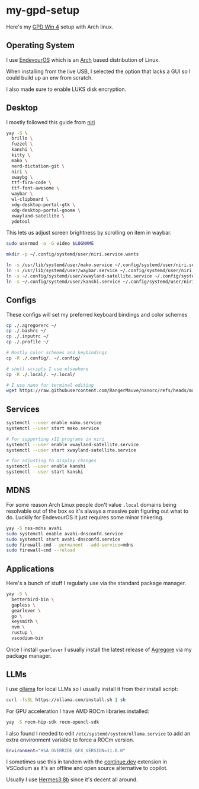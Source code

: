 # my-gpd-setup
Here's my [GPD Win 4](https://www.gpd.hk/gpdwin4) setup with Arch linux.

## Operating System

I use [EndevourOS](https://endeavouros.com/) which is an [Arch](https://archlinux.org/) based distribution of Linux.

When installing from the live USB, I selected the option that lacks a GUI so I could build up an env from scratch.

I also made sure to enable LUKS disk encryption.

## Desktop

I mostly followed this guide from [niri](https://github.com/YaLTeR/niri/wiki/Example-systemd-Setup)

```bash
yay -S \
  brillo \
  fuzzel \
  kanshi \
  kitty \
  mako \
  nerd-dictation-git \
  niri \
  swaybg \
  ttf-fira-code \
  ttf-font-awesome \
  waybar \
  wl-clipboard \
  xdg-desktop-portal-gtk \
  xdg-desktop-portal-gnome \
  xwayland-satellite \
  ydotool
```

This lets us adjust screen brightness by scrolling on item in waybar.

```bash
sudo usermod -a -G video $LOGNAME
```

```bash
mkdir -p ~/.config/systemd/user/niri.service.wants

ln -s /usr/lib/systemd/user/mako.service ~/.config/systemd/user/niri.service.wants/
ln -s /usr/lib/systemd/user/waybar.service ~/.config/systemd/user/niri.service.wants/
ln -s ~/.config/systemd/user/xwayland-satellite.service ~/.config/systemd/user/niri.service.wants/
ln -s ~/.config/systemd/user/kanshi.service ~/.config/systemd/user/niri.service.wants/
```

## Configs

These configs will set my preferred keyboard bindings and color schemes

```bash
cp ./.agregorerc ~/
cp ./.bashrc ~/
cp ./.inputrc ~/
cp ./.profile ~/

# Mostly color schemes and keybindings
cp -R ./.config/. ~/.config/

# shell scripts I use elsewhere
cp -R ./.local/. ~/.local/

# I use nano for terminal editing
wget https://raw.githubusercontent.com/RangerMauve/nanorc/refs/heads/master/.nanorc
```

## Services

```bash
systemctl --user enable mako.service
systemctl --user start mako.service

# For supporting x11 programs in niri
systemctl --user enable xwayland-satellite.service 
systemctl --user start xwayland-satellite.service

# for adjusting to display changes
systemctl --user enable kanshi
systemctl --user start kanshi
```

## MDNS

For some reason Arch Linux people don't value `.local` domains being resolvable out of the box so it's always a massive pain figuring out what to do.
Luckily for EndevourOS it just requires some minor tinkering.

```bash
yay -S nss-mdns avahi
sudo systemctl enable avahi-dnsconfd.service 
sudo systemctl start avahi-dnsconfd.service 
sudo firewall-cmd --permanent --add-service=mdns
sudo firewall-cmd --reload
```

## Applications

Here's a bunch of stuff I regularly use via the standard package manager.

```bash
yay -S \
  betterbird-bin \
  gapless \
  gearlever \
  go \
  keysmith \
  nvm \
  rustup \
  vscodium-bin
```

Once I install `gearlever` I usually install the latest release of [Agregore](https://github.com/AgregoreWeb/agregore-browser/releases) via my package manager.

## LLMs

I use [ollama](https://ollama.com) for local LLMs so I usually install it from their install script:

```bash
curl -fsSL https://ollama.com/install.sh | sh
```

For GPU acceleration I have AMD ROCm libraries installed:

```bash
yay -S rocm-hip-sdk rocm-opencl-sdk
```

I also found I needed to edit `/etc/systemd/system/ollama.service` to add an extra environment variable to force a ROCm version.

```bash
Environment="HSA_OVERRIDE_GFX_VERSION=11.0.0"
```

I sometimes use this in tandem with the [continue.dev](https://www.continue.dev/) extension in VSCodium as it's an offline and open source alternative to copilot.

Usually I use [Hermes3:8b](https://nousresearch.com/hermes3/) since it's decent all around.
